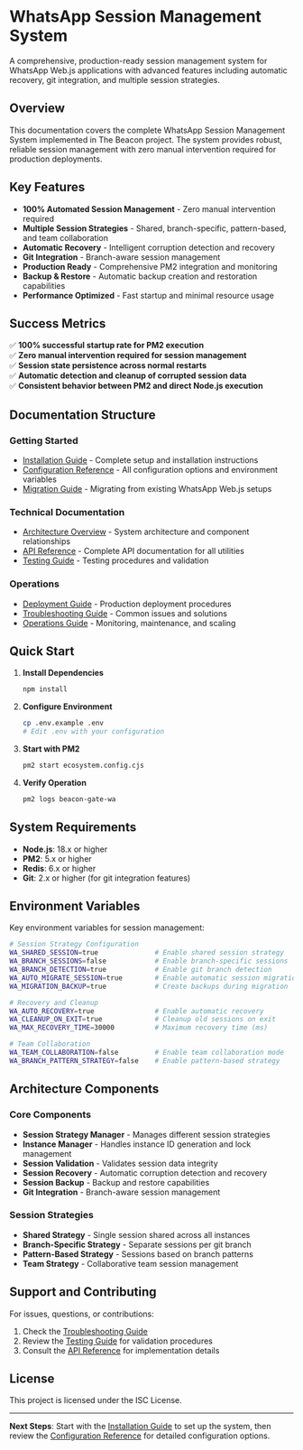 # WhatsApp Session Management System

A comprehensive, production-ready session management system for WhatsApp Web.js applications with advanced features including automatic recovery, git integration, and multiple session strategies.

## Overview

This documentation covers the complete WhatsApp Session Management System implemented in The Beacon project. The system provides robust, reliable session management with zero manual intervention required for production deployments.

## Key Features

- **100% Automated Session Management** - Zero manual intervention required
- **Multiple Session Strategies** - Shared, branch-specific, pattern-based, and team collaboration
- **Automatic Recovery** - Intelligent corruption detection and recovery
- **Git Integration** - Branch-aware session management
- **Production Ready** - Comprehensive PM2 integration and monitoring
- **Backup & Restore** - Automatic backup creation and restoration capabilities
- **Performance Optimized** - Fast startup and minimal resource usage

## Success Metrics

✅ **100% successful startup rate for PM2 execution**  
✅ **Zero manual intervention required for session management**  
✅ **Session state persistence across normal restarts**  
✅ **Automatic detection and cleanup of corrupted session data**  
✅ **Consistent behavior between PM2 and direct Node.js execution**

## Documentation Structure

### Getting Started

- [Installation Guide](installation.md) - Complete setup and installation instructions
- [Configuration Reference](configuration.md) - All configuration options and environment variables
- [Migration Guide](migration.md) - Migrating from existing WhatsApp Web.js setups

### Technical Documentation

- [Architecture Overview](architecture.md) - System architecture and component relationships
- [API Reference](api-reference.md) - Complete API documentation for all utilities
- [Testing Guide](testing.md) - Testing procedures and validation

### Operations

- [Deployment Guide](deployment.md) - Production deployment procedures
- [Troubleshooting Guide](troubleshooting.md) - Common issues and solutions
- [Operations Guide](operations.md) - Monitoring, maintenance, and scaling

## Quick Start

1. **Install Dependencies**

   ```bash
   npm install
   ```

2. **Configure Environment**

   ```bash
   cp .env.example .env
   # Edit .env with your configuration
   ```

3. **Start with PM2**

   ```bash
   pm2 start ecosystem.config.cjs
   ```

4. **Verify Operation**
   ```bash
   pm2 logs beacon-gate-wa
   ```

## System Requirements

- **Node.js**: 18.x or higher
- **PM2**: 5.x or higher
- **Redis**: 6.x or higher
- **Git**: 2.x or higher (for git integration features)

## Environment Variables

Key environment variables for session management:

```bash
# Session Strategy Configuration
WA_SHARED_SESSION=true              # Enable shared session strategy
WA_BRANCH_SESSIONS=false            # Enable branch-specific sessions
WA_BRANCH_DETECTION=true            # Enable git branch detection
WA_AUTO_MIGRATE_SESSION=true        # Enable automatic session migration
WA_MIGRATION_BACKUP=true            # Create backups during migration

# Recovery and Cleanup
WA_AUTO_RECOVERY=true               # Enable automatic recovery
WA_CLEANUP_ON_EXIT=true             # Cleanup old sessions on exit
WA_MAX_RECOVERY_TIME=30000          # Maximum recovery time (ms)

# Team Collaboration
WA_TEAM_COLLABORATION=false         # Enable team collaboration mode
WA_BRANCH_PATTERN_STRATEGY=false    # Enable pattern-based strategy
```

## Architecture Components

### Core Components

- **Session Strategy Manager** - Manages different session strategies
- **Instance Manager** - Handles instance ID generation and lock management
- **Session Validation** - Validates session data integrity
- **Session Recovery** - Automatic corruption detection and recovery
- **Session Backup** - Backup and restore capabilities
- **Git Integration** - Branch-aware session management

### Session Strategies

- **Shared Strategy** - Single session shared across all instances
- **Branch-Specific Strategy** - Separate sessions per git branch
- **Pattern-Based Strategy** - Sessions based on branch patterns
- **Team Strategy** - Collaborative team session management

## Support and Contributing

For issues, questions, or contributions:

1. Check the [Troubleshooting Guide](troubleshooting.md)
2. Review the [Testing Guide](testing.md) for validation procedures
3. Consult the [API Reference](api-reference.md) for implementation details

## License

This project is licensed under the ISC License.

---

**Next Steps**: Start with the [Installation Guide](installation.md) to set up the system, then review the [Configuration Reference](configuration.md) for detailed configuration options.

